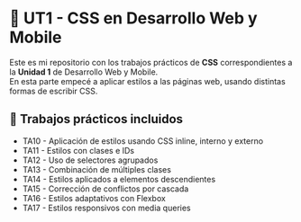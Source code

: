 # 🎨 UT1 - CSS en Desarrollo Web y Mobile

Este es mi repositorio con los trabajos prácticos de **CSS** correspondientes a la **Unidad 1** de Desarrollo Web y Mobile.  
En esta parte empecé a aplicar estilos a las páginas web, usando distintas formas de escribir CSS.


## 📌 Trabajos prácticos incluidos

- TA10 - Aplicación de estilos usando CSS inline, interno y externo  
- TA11 - Estilos con clases e IDs  
- TA12 - Uso de selectores agrupados  
- TA13 - Combinación de múltiples clases  
- TA14 - Estilos aplicados a elementos descendientes  
- TA15 - Corrección de conflictos por cascada  
- TA16 - Estilos adaptativos con Flexbox  
- TA17 - Estilos responsivos con media queries  

